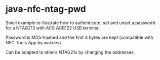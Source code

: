 # java-nfc-ntag-pwd
Small example to illustrate how to authenticate, set and unset a password for a NTAG213 with ACS ACR122 USB terminal.

Password is MD5-hashed and the first 4 bytes are kept (compatible with NFC Tools App by wakdev).

Can be adapted to others NTAG21x by changing the addresses.